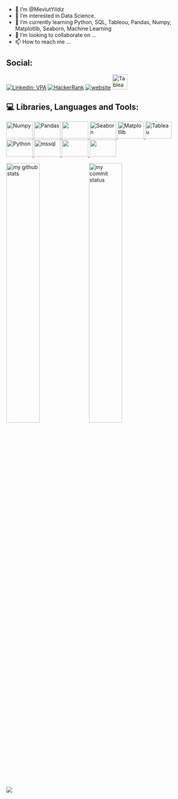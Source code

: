 - 👋 I’m @MevlutYildiz
- 👀 I’m interested in Data Science.
- 🌱 I’m currently learning Python, SQL, Tableou, Pandas, Numpy, Matplotlib, Seaborn, Machine Learning
- 💞️ I’m looking to collaborate on ...
- 📫 How to reach me ...

## Social:
[![Linkedin: VPA](https://img.shields.io/badge/linkedin-%230077B5.svg?&style=for-the-badge&logo=linkedin&logoColor=white)]( https://www.linkedin.com/in/mevl%C3%BCt-yildiz/)
[<img alt="HackerRank" src="https://img.shields.io/badge/-Hackerrank-2EC866?style=for-the-badge&logo=HackerRank&logoColor=white"/>](https://www.hackerrank.com/dashboard)
[![website](https://img.shields.io/badge/gmail-f1f2f6.svg?&style=for-the-badge&logo=gmail&logoColor=black)](mailto:mevltyldz1@gmail.com)
<a href="https://public.tableau.com/app/profile/mevl.t1206#!/?newProfile=&activeTab=0" target="_blank"> <img src="https://encrypted-tbn0.gstatic.com/images?q=tbn:ANd9GcRsN6dl3pac19-gCdLN0p68lZN9er1LNG2tj4mJAr_A2ZtvXP3mmnj1WxKKP2TxIAMELQ&usqp=CAU" alt="Tableau" height="40"/> </a>

## :computer: Libraries, Languages and Tools:


<a href="#" target="_blank"> <img src="https://numpy.org/doc/stable/_static/numpylogo.svg" alt="Numpy" width="70" height="45"/> </a>
<a href="#" target="_blank"> <img src="https://upload.wikimedia.org/wikipedia/commons/thumb/e/ed/Pandas_logo.svg/2560px-Pandas_logo.svg.png" alt="Pandas" width="70" height="45"/> </a>
<a href="#" target="_blank"> <img src="https://bids.berkeley.edu/sites/default/files/styles/250x140/public/projects/scipy_logo_450x254.png?itok=iYqgsiQs" width="70" height="45"/> </a>
<a href="#" target="_blank"> <img src="https://seaborn.pydata.org/_static/logo-wide-lightbg.svg" alt="Seaborn" width="70" height="45"/> </a>
<a href="#" target="_blank"> <img src="https://matplotlib.org/stable/_static/logo2_compressed.svg" alt="Matplotlib" width="70" height="45"/> </a>
<a href="#" target="_blank"> <img src="https://static.wixstatic.com/media/e16c6a_3ad31c0baa1d45e88d15b1f9ed24b576~mv2.png/v1/fit/w_400%2Ch_232%2Cal_c/file.png" alt="Tableau" width="70" height="45"/> </a>
<a href="#" target="_blank"> <img src="https://vistapointe.net/images/python-wallpaper-3.jpg" alt="Python" width="70" height="45"/> </a>
<a href="https://www.microsoft.com/en-us/sql-server" target="_blank"> <img src="https://www.svgrepo.com/show/303229/microsoft-sql-server-logo.svg" alt="mssql"  width="70" height="45"/>
<a href="#" target="_blank"> <img src="https://aptgadget.com/wp-content/uploads/2018/10/jira-alternatives-1024x501.png" width="70" height="45"/> </a>
<a href="#" target="_blank"> <img src="https://upload.wikimedia.org/wikipedia/commons/thumb/b/b9/Slack_Technologies_Logo.svg/1280px-Slack_Technologies_Logo.svg.png" width="70" height="45"/> </a>


 <p align="left">
<img src="https://github-readme-stats.vercel.app/api?username=MevlutYildiz77&theme=dark" alt="my github stats" width="42%"/>&nbsp;
<img src="https://github-readme-streak-stats.herokuapp.com/?user=MevlutYildiz77&theme=dark" alt="my commit status" width="42%" /> </p>

 ![](https://komarev.com/ghpvc/?username=your-github-MevlutYildiz77&color=orange)



